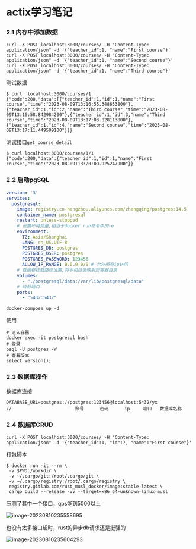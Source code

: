 # actix学习笔记

### 2.1 内存中添加数据

```shell
curl -X POST localhost:3000/courses/ -H "Content-Type: application/json" -d '{"teacher_id":1, "name":"First course"}'
curl -X POST localhost:3000/courses/ -H "Content-Type: application/json" -d '{"teacher_id":1, "name":"Second course"}'
curl -X POST localhost:3000/courses/ -H "Content-Type: application/json" -d '{"teacher_id":1, "name":"Third course"}'
```

测试数据

```shell
$ curl  localhost:3000/courses/1
{"code":200,"data":[{"teacher_id":1,"id":1,"name":"First course","time":"2023-08-09T13:16:55.348653800"},{"teacher_id":1,"id":2,"name":"Third course","time":"2023-08-09T13:16:58.842984200"},{"teacher_id":1,"id":3,"name":"Third course","time":"2023-08-09T13:17:03.828113800"},{"teacher_id":1,"id":4,"name":"Second course","time":"2023-08-09T13:17:11.449509100"}]}
```

测试接口`get_course_detail`

```shell
$ curl localhost:3000/courses/1/1
{"code":200,"data":{"teacher_id":1,"id":1,"name":"First course","time":"2023-08-09T13:20:09.925247900"}}
```



### 2.2 启动pgSQL

```yaml
version: '3'
services:
  postgresql:
    image: registry.cn-hangzhou.aliyuncs.com/zhengqing/postgres:14.5                    # 镜像'postgres:14.5'
    container_name: postgresql                                                          # 容器名为'postgresql'
    restart: unless-stopped                                                             # 指定容器退出后的重启策略为始终重启，但是不考虑在Docker守护进程启动时就已经停止了的容器
    # 设置环境变量,相当于docker run命令中的-e
    environment:
      TZ: Asia/Shanghai
      LANG: en_US.UTF-8
      POSTGRES_DB: postgres
      POSTGRES_USER: postgres
      POSTGRES_PASSWORD: 123456
      ALLOW_IP_RANGE: 0.0.0.0/0 # 允许所有ip访问
    # 数据卷挂载路径设置,将本机目录映射到容器目录
    volumes:
      - "./postgresql/data:/var/lib/postgresql/data"
    # 映射端口
    ports:
      - "5432:5432"
```

```shell
docker-compose up -d
```

使用

```shell
# 进入容器
docker exec -it postgresql bash
# 登录
psql -U postgres -W
# 查看版本
select version();
```

### 2.3 数据库操作

数据库连接

```shell
DATABASE_URL=postgres://postgres:123456@localhost:5432/yx
//                        账号      密码      ip     端口   数据库名称
```


### 2.4 数据库CRUD

```shell
curl -X POST localhost:3000/courses/ -H "Content-Type: application/json" -d '{"teacher_id":1, "id":7, "name":"First course"}'
```





打包脚本

```shell
$ docker run -it --rm \
 -v $PWD:/workdir \
 -v ~/.cargo/git:/root/.cargo/git \
 -v ~/.cargo/registry:/root/.cargo/registry \
 registry.gitlab.com/rust_musl_docker/image:stable-latest \
 cargo build --release -vv --target=x86_64-unknown-linux-musl
```

压测了其中一个接口，qps能到5000以上

![image-20230810235558695](https://cdn.fengxianhub.top/resources-master/image-20230810235558695.png)

也没有太多接口超时，rust的异步db请求还是挺强的

![image-20230810235604293](https://cdn.fengxianhub.top/resources-master/image-20230810235604293.png)






